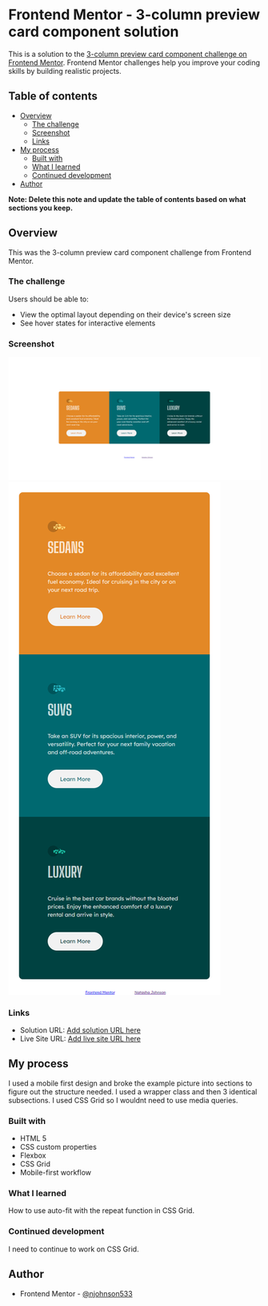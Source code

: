 # Frontend Mentor - 3-column preview card component solution

This is a solution to the [3-column preview card component challenge on Frontend Mentor](https://www.frontendmentor.io/challenges/3column-preview-card-component-pH92eAR2-). Frontend Mentor challenges help you improve your coding skills by building realistic projects. 

## Table of contents

- [Overview](#overview)
  - [The challenge](#the-challenge)
  - [Screenshot](#screenshot)
  - [Links](#links)
- [My process](#my-process)
  - [Built with](#built-with)
  - [What I learned](#what-i-learned)
  - [Continued development](#continued-development)
- [Author](#author)


**Note: Delete this note and update the table of contents based on what sections you keep.**

## Overview

This was the 3-column preview card component challenge from Frontend Mentor.

### The challenge

Users should be able to:

- View the optimal layout depending on their device's screen size
- See hover states for interactive elements

### Screenshot

![Desktop](screenshot-desktop.png)
![Mobile](mobile.png)


### Links

- Solution URL: [Add solution URL here](https://github.com/njohnson533/3-column-preview-card-component-challenge.git)
- Live Site URL: [Add live site URL here](https://njohnson533.github.io/3-column-preview-card-component/)

## My process

I used a mobile first design and broke the example picture into sections to figure out the structure needed.  I used a wrapper class and then 3 identical subsections.  I used CSS Grid so I wouldnt need to use media queries.

### Built with

- HTML 5
- CSS custom properties
- Flexbox
- CSS Grid
- Mobile-first workflow



### What I learned

How to use auto-fit with the repeat function in CSS Grid.


### Continued development

I need to continue to work on CSS Grid.  


## Author
- Frontend Mentor - [@njohnson533](https://www.frontendmentor.io/profile/njohnson533)



